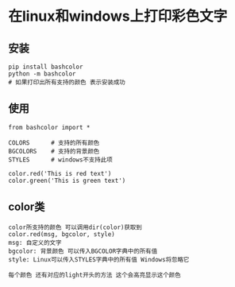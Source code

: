 # 在linux和windows上打印彩色文字

## 安装
```
pip install bashcolor
python -m bashcolor
# 如果打印出所有支持的颜色 表示安装成功
```

## 使用
```
from bashcolor import *

COLORS      # 支持的所有颜色
BGCOLORS    # 支持的背景颜色
STYLES      # windows不支持此项

color.red('This is red text')
color.green('This is green text')
```

## color类

    color所支持的颜色 可以调用dir(color)获取到
    color.red(msg, bgcolor, style)
    msg: 自定义的文字
    bgcolor: 背景颜色 可以传入BGCOLOR字典中的所有值
    style: Linux可以传入STYLES字典中的所有值 Windows将忽略它

    每个颜色 还有对应的light开头的方法 这个会高亮显示这个颜色